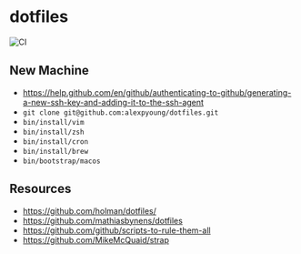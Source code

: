 # dotfiles

![CI](https://github.com/alexpyoung/dotfiles/workflows/CI/badge.svg?branch=master)

## New Machine

- https://help.github.com/en/github/authenticating-to-github/generating-a-new-ssh-key-and-adding-it-to-the-ssh-agent
- `git clone git@github.com:alexpyoung/dotfiles.git`
- `bin/install/vim`
- `bin/install/zsh`
- `bin/install/cron`
- `bin/install/brew`
- `bin/bootstrap/macos`

## Resources
- https://github.com/holman/dotfiles/
- https://github.com/mathiasbynens/dotfiles
- https://github.com/github/scripts-to-rule-them-all
- https://github.com/MikeMcQuaid/strap
